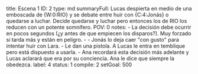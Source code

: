 title:          Escena 1
ID:             2
type:           md
summaryFull:    Lucas despierta en medio de una emboscada de {W:0:RIO} y se debate entre huir con {C:4:Jonás} o quedarse a luchar. Decide quedarse y luchar pero entonces los de RIO los reducen con un potente somnífero.
POV:            0
notes:          - La decisión debe ocurrir en pocos segundos (¿y antes de que empiecen los disparos?). Muy forzado si tarda más y están en peligro.
                - - Jonás lo deja caer "con gusto" para intentar huir con Lara.
                - Le dan una pistola. A Lucas le entra en temblique pero está dispuesto a usarla.
                - Ana recordará esta decisión más adelante y Lucas aclarará que era por su conciencia. Ana le dice que siempre la obedezca.
label:          4
status:         1
compile:        2
setGoal:        500


